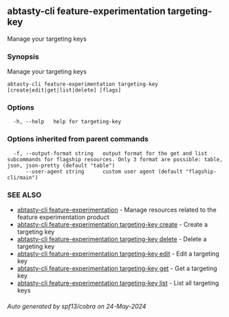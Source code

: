 ## abtasty-cli feature-experimentation targeting-key

Manage your targeting keys

### Synopsis

Manage your targeting keys

```
abtasty-cli feature-experimentation targeting-key [create|edit|get|list|delete] [flags]
```

### Options

```
  -h, --help   help for targeting-key
```

### Options inherited from parent commands

```
  -f, --output-format string   output format for the get and list subcommands for flagship resources. Only 3 format are possible: table, json, json-pretty (default "table")
      --user-agent string      custom user agent (default "flagship-cli/main")
```

### SEE ALSO

* [abtasty-cli feature-experimentation](abtasty-cli_feature-experimentation.md)	 - Manage resources related to the feature experimentation product
* [abtasty-cli feature-experimentation targeting-key create](abtasty-cli_feature-experimentation_targeting-key_create.md)	 - Create a targeting key
* [abtasty-cli feature-experimentation targeting-key delete](abtasty-cli_feature-experimentation_targeting-key_delete.md)	 - Delete a targeting key
* [abtasty-cli feature-experimentation targeting-key edit](abtasty-cli_feature-experimentation_targeting-key_edit.md)	 - Edit a targeting key
* [abtasty-cli feature-experimentation targeting-key get](abtasty-cli_feature-experimentation_targeting-key_get.md)	 - Get a targeting key
* [abtasty-cli feature-experimentation targeting-key list](abtasty-cli_feature-experimentation_targeting-key_list.md)	 - List all targeting keys

###### Auto generated by spf13/cobra on 24-May-2024
